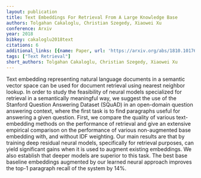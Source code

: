 ```yaml
---
layout: publication
title: Text Embeddings For Retrieval From A Large Knowledge Base
authors: Tolgahan Cakaloglu, Christian Szegedy, Xiaowei Xu
conference: Arxiv
year: 2018
bibkey: cakaloglu2018text
citations: 6
additional_links: [{name: Paper, url: 'https://arxiv.org/abs/1810.10176'}]
tags: ["Text Retrieval"]
short_authors: Tolgahan Cakaloglu, Christian Szegedy, Xiaowei Xu
---
```

Text embedding representing natural language documents in a semantic vector
space can be used for document retrieval using nearest neighbor lookup. In
order to study the feasibility of neural models specialized for retrieval in a
semantically meaningful way, we suggest the use of the Stanford Question
Answering Dataset (SQuAD) in an open-domain question answering context, where
the first task is to find paragraphs useful for answering a given question.
First, we compare the quality of various text-embedding methods on the
performance of retrieval and give an extensive empirical comparison on the
performance of various non-augmented base embedding with, and without IDF
weighting. Our main results are that by training deep residual neural models,
specifically for retrieval purposes, can yield significant gains when it is
used to augment existing embeddings. We also establish that deeper models are
superior to this task. The best base baseline embeddings augmented by our
learned neural approach improves the top-1 paragraph recall of the system by
14%.